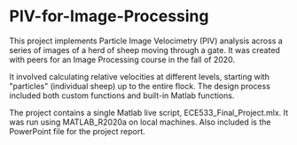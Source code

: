 # PIV-for-Image-Processing

This project implements Particle Image Velocimetry (PIV) analysis across a series of images of a herd of sheep moving through a gate. It was created with peers for an Image Processing course in the fall of 2020.

It involved calculating relative velocities at different levels, starting with "particles" (individual sheep) up to the entire flock. The design process included both custom functions and built-in Matlab functions.

The project contains a single Matlab live script, ECE533_Final_Project.mlx. It was run using MATLAB_R2020a on local machines. Also included is the PowerPoint file for the project report.

